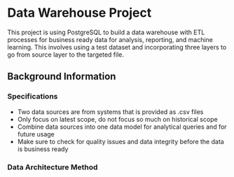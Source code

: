 # Data Warehouse Project
This project is using PostgreSQL to build a data warehouse with ETL processes for business ready data for analysis, reporting, and machine learning. This involves using a test dataset and incorporating three layers to go from source layer to the targeted file.

## Background Information
### Specifications
- Two data sources are from systems that is provided as .csv files
- Only focus on latest scope, do not focus so much on historical scope
- Combine data sources into one data model for analytical queries and for future usage
- Make sure to check for quality issues and data integrity before the data is business ready

### Data Architecture Method
